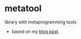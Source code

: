 # metatool
library with metaprogramming tools
* based on my [blog post](https://dev.to/anbagu/real-case-of-python-metaclass-application-2pj8).
